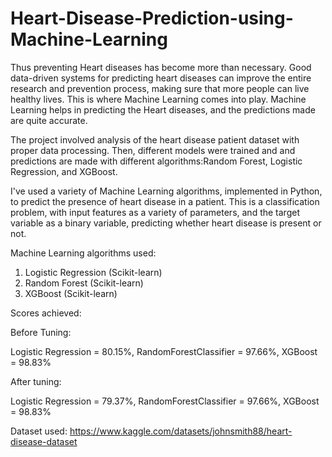 # Heart-Disease-Prediction-using-Machine-Learning
Thus preventing Heart diseases has become more than necessary. Good data-driven systems for predicting heart diseases can improve the entire research and prevention process, making sure that more people can live healthy lives. This is where Machine Learning comes into play. Machine Learning helps in predicting the Heart diseases, and the predictions made are quite accurate.

The project involved analysis of the heart disease patient dataset with proper data processing. Then, different models were trained and and predictions are made with different algorithms:Random Forest, Logistic Regression, and XGBoost.

I've used a variety of Machine Learning algorithms, implemented in Python, to predict the presence of heart disease in a patient. This is a classification problem, with input features as a variety of parameters, and the target variable as a binary variable, predicting whether heart disease is present or not.

Machine Learning algorithms used:

1. Logistic Regression (Scikit-learn)
2. Random Forest (Scikit-learn)
3. XGBoost (Scikit-learn)

Scores achieved:

Before Tuning:

Logistic Regression = 80.15%,
RandomForestClassifier = 97.66%,
XGBoost = 98.83%

After tuning:

Logistic Regression = 79.37%,
RandomForestClassifier = 97.66%,
XGBoost = 98.83%

Dataset used: https://www.kaggle.com/datasets/johnsmith88/heart-disease-dataset
